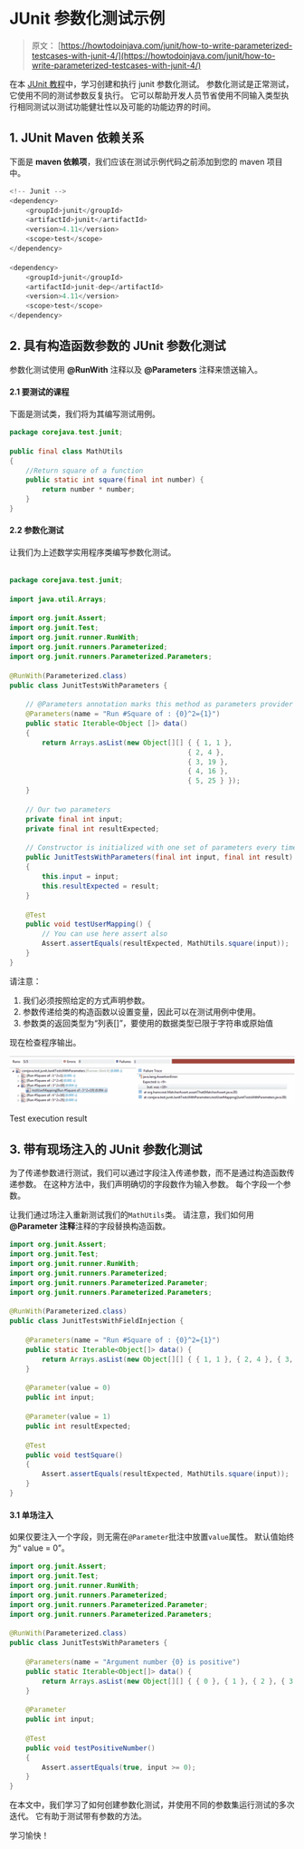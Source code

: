 # JUnit 参数化测试示例

> 原文： [https://howtodoinjava.com/junit/how-to-write-parameterized-testcases-with-junit-4/](https://howtodoinjava.com/junit/how-to-write-parameterized-testcases-with-junit-4/)

在本 [JUnit 教程](https://howtodoinjava.com/junit-5-tutorial/)中，学习创建和执行 junit 参数化测试。 参数化测试是正常测试，它使用不同的测试参数反复执行。 它可以帮助开发人员节省使用不同输入类型执行相同测试以测试功能健壮性以及可能的功能边界的时间。

## 1\. JUnit Maven 依赖关系

下面是 **maven 依赖项**，我们应该在测试示例代码之前添加到您的 maven 项目中。

```java
<!-- Junit -->
<dependency>
	<groupId>junit</groupId>
	<artifactId>junit</artifactId>
	<version>4.11</version>
	<scope>test</scope>
</dependency>

<dependency>
	<groupId>junit</groupId>
	<artifactId>junit-dep</artifactId>
	<version>4.11</version>
	<scope>test</scope>
</dependency>

```

## 2\. 具有构造函数参数的 JUnit 参数化测试

参数化测试使用 **@RunWith** 注释以及 **@Parameters** 注释来馈送输入。

#### 2.1 要测试的课程

下面是测试类，我们将为其编写测试用例。

```java
package corejava.test.junit;

public final class MathUtils 
{
	//Return square of a function
	public static int square(final int number) {
		return number * number;
	}
}

```

#### 2.2 参数化测试

让我们为上述数学实用程序类编写参数化测试。

```java

package corejava.test.junit;

import java.util.Arrays;

import org.junit.Assert;
import org.junit.Test;
import org.junit.runner.RunWith;
import org.junit.runners.Parameterized;
import org.junit.runners.Parameterized.Parameters;

@RunWith(Parameterized.class)
public class JunitTestsWithParameters {

	// @Parameters annotation marks this method as parameters provider
	@Parameters(name = "Run #Square of : {0}^2={1}")
	public static Iterable<Object []> data() 
	{
		return Arrays.asList(new Object[][] { { 1, 1 }, 
											{ 2, 4 }, 
											{ 3, 19 }, 
											{ 4, 16 }, 
											{ 5, 25 } });
	}

	// Our two parameters
	private final int input;
	private final int resultExpected;

	// Constructor is initialized with one set of parameters every time
	public JunitTestsWithParameters(final int input, final int result) 
	{
		this.input = input;
		this.resultExpected = result;
	}

	@Test
	public void testUserMapping() {
		// You can use here assert also
		Assert.assertEquals(resultExpected, MathUtils.square(input));
	}
}

```

请注意：

1.  我们必须按照给定的方式声明参数。
2.  参数传递给类的构造函数以设置变量，因此可以在测试用例中使用。
3.  参数类的返回类型为“列表[]”，要使用的数据类型已限于字符串或原始值

现在检查程序输出。

![junit 4 test execution](img/234b893e7bbf4fc4ff939748e24d137a.png "junit 4 test execution")

Test execution result



## 3\. 带有现场注入的 JUnit 参数化测试

为了传递参数进行测试，我们可以通过字段注入传递参数，而不是通过构造函数传递参数。 在这种方法中，我们声明确切的字段数作为输入参数。 每个字段一个参数。

让我们通过场注入重新测试我们的`MathUtils`类。 请注意，我们如何用 **@Parameter 注释**注释的字段替换构造函数。

```java
import org.junit.Assert;
import org.junit.Test;
import org.junit.runner.RunWith;
import org.junit.runners.Parameterized;
import org.junit.runners.Parameterized.Parameter;
import org.junit.runners.Parameterized.Parameters;

@RunWith(Parameterized.class)
public class JunitTestsWithFieldInjection {

    @Parameters(name = "Run #Square of : {0}^2={1}")
    public static Iterable<Object[]> data() {
        return Arrays.asList(new Object[][] { { 1, 1 }, { 2, 4 }, { 3, 9 }, { 4, 16 }, { 5, 25 } });
    }

    @Parameter(value = 0)
    public int input;

    @Parameter(value = 1)
    public int resultExpected;

    @Test
    public void testSquare() 
    {
        Assert.assertEquals(resultExpected, MathUtils.square(input));
    }
}

```

#### 3.1 单场注入

如果仅要注入一个字段，则无需在`@Parameter`批注中放置`value`属性。 默认值始终为“ value = 0”。

```java
import org.junit.Assert;
import org.junit.Test;
import org.junit.runner.RunWith;
import org.junit.runners.Parameterized;
import org.junit.runners.Parameterized.Parameter;
import org.junit.runners.Parameterized.Parameters;

@RunWith(Parameterized.class)
public class JunitTestsWithParameters {

    @Parameters(name = "Argument number {0} is positive")
    public static Iterable<Object[]> data() {
        return Arrays.asList(new Object[][] { { 0 }, { 1 }, { 2 }, { 3 }, { 4 } });
    }

    @Parameter
    public int input;

    @Test
    public void testPositiveNumber() 
    {
        Assert.assertEquals(true, input >= 0);
    }
}

```

在本文中，我们学习了如何创建参数化测试，并使用不同的参数集运行测试的多次迭代。 它有助于测试带有参数的方法。

学习愉快！